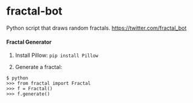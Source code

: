 fractal-bot
===========

Python script that draws random fractals. https://twitter.com/fractal_bot

#### Fractal Generator

1. Install Pillow: `pip install Pillow`

1. Generate a fractal:

```
$ python
>>> from fractal import Fractal
>>> f = Fractal()
>>> f.generate()
```
